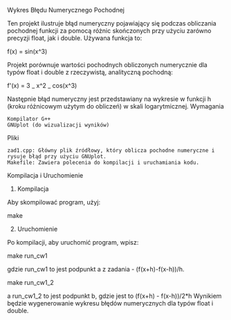 Wykres Błędu Numerycznego Pochodnej

Ten projekt ilustruje błąd numeryczny pojawiający się podczas obliczania pochodnej funkcji za pomocą różnic skończonych przy użyciu zarówno precyzji float, jak i double. Używana funkcja to:

f(x) = sin(x^3)

Projekt porównuje wartości pochodnych obliczonych numerycznie dla typów float i double z rzeczywistą, analityczną pochodną:

f'(x) = 3 _ x^2 _ cos(x^3)

Następnie błąd numeryczny jest przedstawiany na wykresie w funkcji h (kroku różnicowym użytym do obliczeń) w skali logarytmicznej.
Wymagania

    Kompilator G++
    GNUplot (do wizualizacji wyników)

Pliki

    zad1.cpp: Główny plik źródłowy, który oblicza pochodne numeryczne i rysuje błąd przy użyciu GNUplot.
    Makefile: Zawiera polecenia do kompilacji i uruchamiania kodu.

Kompilacja i Uruchomienie

1. Kompilacja

Aby skompilować program, użyj:

make

2. Uruchomienie

Po kompilacji, aby uruchomić program, wpisz:

make run_cw1

gdzie run_cw1 to jest podpunkt a z zadania - (f(x+h)-f(x-h))/h.

make run_cw1_2

a run_cw1_2 to jest podpunkt b, gdzie jest to (f(x+h) - f(x-h))/2\*h
Wynikiem będzie wygenerowanie wykresu błędów numerycznych dla typów float i double.

